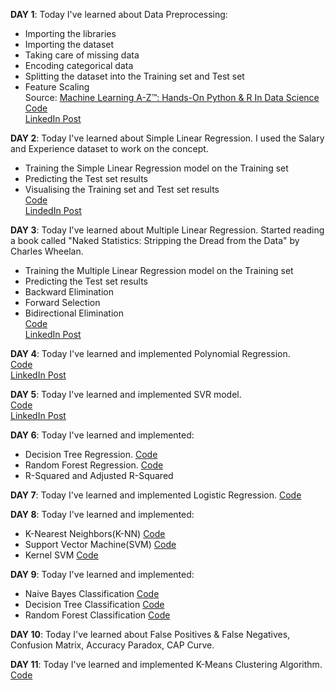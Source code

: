 
**DAY 1**: 
Today I've learned about Data Preprocessing:
* Importing the libraries
* Importing the dataset
* Taking care of missing data
* Encoding categorical data
* Splitting the dataset into the Training set and Test set
* Feature Scaling\
Source: [Machine Learning A-Z™: Hands-On Python & R In Data Science](https://www.udemy.com/course/machinelearning/)\
[Code](https://colab.research.google.com/drive/1qSchD6OhY0AaqH_LHpk6tifsQMsokEsg?usp=sharing)\
[LinkedIn Post](https://www.linkedin.com/posts/naveen-malla_100daysofmlcode-machinelearning-datascience-activity-6702256267097968641-rxEO)

**DAY 2**:
Today I've learned about Simple Linear Regression. I used the Salary and Experience dataset to work on the concept.
* Training the Simple Linear Regression model on the Training set
* Predicting the Test set results
* Visualising the Training set and Test set results\
[Code](https://colab.research.google.com/drive/1rXXJO-mQ5LAslTiIxkvFYDSybuB8BEnI?usp=sharing)\
[LindedIn Post](https://www.linkedin.com/posts/naveen-malla_google-colaboratory-activity-6702620874555633664-Vy72)

**DAY 3**:
Today I've learned about Multiple Linear Regression. Started reading a book called "Naked Statistics: Stripping the Dread from the Data" by Charles Wheelan.
* Training the Multiple Linear Regression model on the Training set
* Predicting the Test set results
* Backward Elimination
* Forward Selection
* Bidirectional Elimination\
[Code](https://colab.research.google.com/drive/1rkQpg4QM10wMgXXSzElkrKuY3vyxuOBK?usp=sharing)\
[LinkedIn Post](https://www.linkedin.com/posts/naveen-malla_100daysofmlcode-machinelearning-datascience-activity-6702964440360480768-iKxO)

**DAY 4**:
Today I've learned and implemented Polynomial Regression.\
[Code](https://colab.research.google.com/drive/1OaFCjfd44nhhk7Ht1I4bYwkq65AuRGu0?usp=sharing)\
[LinkedIn Post](https://www.linkedin.com/posts/naveen-malla_google-colaboratory-activity-6703330580492382208-0bAF)

**DAY 5**:
Today I've learned and implemented SVR model.\
[Code](https://colab.research.google.com/drive/12g_s1rm_clpv7xxOt2EBPUC7oYqjaBCQ?usp=sharing)\
[LinkedIn Post](https://www.linkedin.com/posts/naveen-malla_google-colaboratory-activity-6703672520643624960-OCH5)

**DAY 6**:
Today I've learned and implemented:
* Decision Tree Regression. [Code](https://colab.research.google.com/drive/1GX74BOY4i-BHEpUYG9qapGgZ27V0soAW?usp=sharing)
* Random Forest Regression. [Code](https://colab.research.google.com/drive/1rY5P-Jnpp0S_TCSA2A3-xqrIXTOHFBqX?usp=sharing)
* R-Squared and Adjusted R-Squared

**DAY 7**:
Today I've learned and implemented Logistic Regression. [Code](https://colab.research.google.com/drive/1I2NO3yb4hc0Wz5T0o4pn3dODnmDnPtXs?usp=sharing)

**DAY 8**:
Today I've learned and implemented:
* K-Nearest Neighbors(K-NN) [Code](https://colab.research.google.com/drive/1AgCQuk0BCH5rB3OGuMabtrRG0xwb74Qs?usp=sharing)
* Support Vector Machine(SVM) [Code](https://colab.research.google.com/drive/10QSWjJg3CikeDah1rmlDmL6SWYTPRJcm?usp=sharing)
* Kernel SVM [Code](https://colab.research.google.com/drive/1QqnUTvGvAfj6hHzEAAat7AcoeckraaEn?usp=sharing)

**DAY 9**:
Today I've learned and implemented:
* Naive Bayes Classification [Code](https://colab.research.google.com/drive/1iOkoeYNJz7amAvmiBKN95peDSZnN0lNW?usp=sharing)
* Decision Tree Classification [Code](https://colab.research.google.com/drive/1MuST_MLDwJsIiq37zIg-pQL7iHfDeMjE?usp=sharing)
* Random Forest Classification [Code](https://colab.research.google.com/drive/1xowoo0YZw1-pgSCB9TDiAulJI-n_TKTp?usp=sharing)

**DAY 10**:
Today I've learned about False Positives & False Negatives, Confusion Matrix, Accuracy Paradox, CAP Curve.

**DAY 11**:
Today I've learned and implemented K-Means Clustering Algorithm. [Code](https://colab.research.google.com/drive/1HSjKycNJXNKjLy2nnRljNkx1cjVZFHpQ?usp=sharing)


